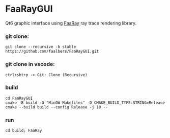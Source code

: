 # FaaRayGUI

Qt6 graphic interface using
[FaaRay](https://github.com/faalbers/FaaRay)
ray trace rendering library.

### git clone:

```
git clone --recursive -b stable https://github.com/faalbers/FaaRayGUI.git
```

### git clone in vscode:

```
ctrl+sht+p -> Git: Clone (Recursive)
```

### build

```
cd FaaRayGUI
cmake -B build -G "MinGW Makefiles" -D CMAKE_BUILD_TYPE:STRING=Release
cmake --build build --config Release -j 10 --
```

### run

```
cd build; FaaRay
```
